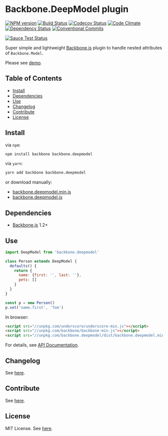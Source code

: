 # Backbone.DeepModel plugin

[![NPM version][npm-version-image]][npm-url]
[![Build Status][travis-image]][travis-url]
[![Codecov Status][codecov-image]][codecov-url]
[![Code Climate][codeclimate-image]][codeclimate-url]
[![Dependency Status][dependency-image]][dependency-url]
[![Conventional Commits][conventionalcommits-image]][conventionalcommits-url]

[![Sauce Test Status][saucelabs-image]][saucelabs-url]

Super simple and lightweight [Backbone.js](http://backbonejs.org/) plugin
to handle nested attributes of `Backbone.Model`.

Please see [demo](https://ybiquitous.github.io/backbone.deepmodel/demo).

## Table of Contents

- [Install](#install)
- [Dependencies](#dependencies)
- [Use](#use)
- [Changelog](#changelog)
- [Contribute](#contribute)
- [License](#license)

## Install

via `npm`:

```sh
npm install backbone backbone.deepmodel
```

via `yarn`:

```sh
yarn add backbone backbone.deepmodel
```

or download manually:

- [backbone.deepmodel.min.js](https://unpkg.com/backbone.deepmodel/dist/backbone.deepmodel.min.js)
- [backbone.deepmodel.js](https://unpkg.com/backbone.deepmodel/dist/backbone.deepmodel.js)

## Dependencies

- [Backbone.js](http://backbonejs.org/) 1.2+

## Use

```js
import DeepModel from 'backbone.deepmodel'

class Person extends DeepModel {
  defaults() {
    return {
      name: {first: '', last: ''},
      pets: []
    }
  }
}

const p = new Person()
p.set('name.first', 'Tom')
```

In browser:

```html
<script src="//unpkg.com/underscore/underscore-min.js"></script>
<script src="//unpkg.com/backbone/backbone-min.js"></script>
<script src="//unpkg.com/backbone.deepmodel/dist/backbone.deepmodel.min.js"></script>
```

For details, see [API Documentation](https://ybiquitous.github.io/backbone.deepmodel/identifiers.html).

## Changelog

See [here](CHANGELOG.md).

## Contribute

See [here](CONTRIBUTING.md).

## License

MIT License. See [here](LICENSE).

[npm-url]: https://npmjs.org/package/backbone.deepmodel
[npm-version-image]: https://img.shields.io/npm/v/backbone.deepmodel.svg
[npm-downloads-image]: https://img.shields.io/npm/dm/backbone.deepmodel.svg

[travis-url]: https://travis-ci.org/ybiquitous/backbone.deepmodel
[travis-image]: https://img.shields.io/travis/ybiquitous/backbone.deepmodel.svg

[codecov-url]: https://codecov.io/gh/ybiquitous/backbone.deepmodel
[codecov-image]: https://codecov.io/gh/ybiquitous/backbone.deepmodel/branch/master/graph/badge.svg

[dependency-url]: https://david-dm.org/ybiquitous/backbone.deepmodel
[dependency-image]: https://img.shields.io/david/ybiquitous/backbone.deepmodel.svg
[dev-dependency-url]: https://david-dm.org/ybiquitous/backbone.deepmodel#info=devDependencies
[dev-dependency-image]: https://img.shields.io/david/dev/ybiquitous/backbone.deepmodel.svg

[codeclimate-url]: https://codeclimate.com/github/ybiquitous/backbone.deepmodel
[codeclimate-image]: https://codeclimate.com/github/ybiquitous/backbone.deepmodel/badges/gpa.svg

[conventionalcommits-url]: https://conventionalcommits.org
[conventionalcommits-image]: https://img.shields.io/badge/Conventional%20Commits-1.0.0-yellow.svg

[saucelabs-url]: https://saucelabs.com/beta/builds/cef26002b550423191e4d8d8cbb1ed64
[saucelabs-image]: https://saucelabs.com/browser-matrix/ybiquitous.svg
